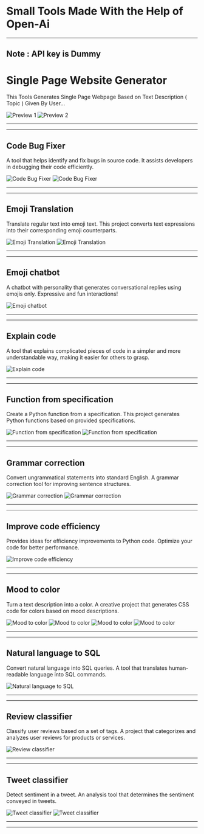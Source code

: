 # Small Tools Made With the Help of Open-Ai

---
Note : API key is Dummy
---


# Single Page Website Generator  

This Tools Generates Single Page Webpage Based on Text Description  ( Topic ) Given By User...

![Preview 1](https://github.com/mayurpatil77/OpenAI-Projects/blob/main/Single%20Page%20Website%20Generator/Assets/Preview%201.jpg?raw=true)
![Preview 2](https://github.com/mayurpatil77/OpenAI-Projects/blob/main/Single%20Page%20Website%20Generator/Assets/Preview%202.jpg?raw=true)

---
---

## Code Bug Fixer
A tool that helps identify and fix bugs in source code. It assists developers in debugging their code efficiently.

![Code Bug Fixer](https://github.com/mayurpatil77/OpenAI-Projects/raw/main/Code%20Bug%20Fixer/Assets/preview%202.jpg?raw=true)
![Code Bug Fixer](https://github.com/mayurpatil77/OpenAI-Projects/raw/main/Code%20Bug%20Fixer/Assets/preview.jpg?raw=true)

---
---



## Emoji Translation
Translate regular text into emoji text. This project converts text expressions into their corresponding emoji counterparts.

![Emoji Translation](https://github.com/mayurpatil77/OpenAI-Projects/raw/main/Emoji%20Translation/Assets/nice%20Preview.jpg?raw=true)
![Emoji Translation](https://github.com/mayurpatil77/OpenAI-Projects/raw/main/Emoji%20Translation/Assets/preview%202.jpg?raw=true)


---
---

## Emoji chatbot
A chatbot with personality that generates conversational replies using emojis only. Expressive and fun interactions!

![Emoji chatbot](https://github.com/mayurpatil77/OpenAI-Projects/raw/main/Emoji%20chatbot/Assets/screencapture-127-0-0-1-5500-index-html-2023-08-04-15_20_31.jpg?raw=true)

---
---

## Explain code
A tool that explains complicated pieces of code in a simpler and more understandable way, making it easier for others to grasp.

![Explain code](https://github.com/mayurpatil77/OpenAI-Projects/raw/main/Explain%20code/Assets/preview%203.jpg?raw=true)

---
---

## Function from specification
Create a Python function from a specification. This project generates Python functions based on provided specifications.

![Function from specification](https://github.com/mayurpatil77/OpenAI-Projects/raw/main/Function%20from%20specification/Assets/Preview%202.jpg?raw=true)
![Function from specification](https://github.com/mayurpatil77/OpenAI-Projects/raw/main/Function%20from%20specification/Assets/Preview.jpg?raw=true)


---
---

## Grammar correction
Convert ungrammatical statements into standard English. A grammar correction tool for improving sentence structures.

![Grammar correction](https://github.com/mayurpatil77/OpenAI-Projects/raw/main/Grammar%20correction/Assets/preview.jpg?raw=true)
![Grammar correction](https://github.com/mayurpatil77/OpenAI-Projects/raw/main/Grammar%20correction/Assets/preview%202.jpg?raw=true)

---
---

## Improve code efficiency
Provides ideas for efficiency improvements to Python code. Optimize your code for better performance.

![Improve code efficiency](https://github.com/mayurpatil77/OpenAI-Projects/raw/main/Improve%20code%20efficiency/Assets/preview.jpg?raw=true)

---
---

## Mood to color
Turn a text description into a color. A creative project that generates CSS code for colors based on mood descriptions.

![Mood to color](https://github.com/mayurpatil77/OpenAI-Projects/raw/main/Mood%20to%20color/Assets/preview%203.jpg?raw=true)
![Mood to color](https://github.com/mayurpatil77/OpenAI-Projects/raw/main/Mood%20to%20color/Assets/preview%202.jpg?raw=true)
![Mood to color](https://github.com/mayurpatil77/OpenAI-Projects/raw/main/Mood%20to%20color/Assets/preview%201.jpg?raw=true)
![Mood to color](https://github.com/mayurpatil77/OpenAI-Projects/raw/main/Mood%20to%20color/Assets/preview%204.jpg?raw=true)

---
---

## Natural language to SQL
Convert natural language into SQL queries. A tool that translates human-readable language into SQL commands.

![Natural language to SQL](https://github.com/mayurpatil77/OpenAI-Projects/raw/main/Natural%20language%20to%20SQL/Assets/Previe.jpg?raw=true)

---
---

## Review classifier
Classify user reviews based on a set of tags. A project that categorizes and analyzes user reviews for products or services.

![Review classifier](https://github.com/mayurpatil77/OpenAI-Projects/raw/main/Review%20classifier/Assets/Preview.jpg?raw=true)

---
---

## Tweet classifier
Detect sentiment in a tweet. An analysis tool that determines the sentiment conveyed in tweets.

![Tweet classifier](https://github.com/mayurpatil77/OpenAI-Projects/raw/main/Tweet%20classifier/Assets/preview%201.jpg?raw=true)
![Tweet classifier](https://github.com/mayurpatil77/OpenAI-Projects/raw/main/Tweet%20classifier/Assets/preview%202.jpg?raw=true)

---
---
